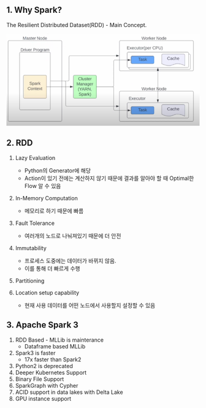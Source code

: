 ## 1. Why Spark?

The Resilient Distributed Dataset(RDD) - Main Concept.

<img src="../Img/Spark_Architecture.PNG">

## 2. RDD


1. Lazy Evaluation
    - Python의 Generator에 해당
    - Action이 있기 전에는 계산하지 않기 때문에 결과를 알아야 할 때 Optimal한 Flow 알 수 있음

2. In-Memory Computation
    - 메모리로 하기 때문에 빠름
3. Fault Tolerance
    - 여러개의 노드로 나눠져있기 때문에 더 안전
4. Immutability
    - 프로세스 도중에는 데이터가 바뀌지 않음. 
    - 이를 통해 더 빠르게 수행
5. Partitioning
6. Location setup capability
    - 현재 사용 데이터를 어떤 노드에서 사용할지 설정할 수 있음

## 3. Apache Spark 3

1. RDD Based - MLLib is mainterance 
    - Dataframe based MLLib
2. Spark3 is faster 
    - 17x faster than Spark2
3. Python2 is deprecated
4. Deeper Kubernetes Support
5. Binary File Support
6. SparkGraph with Cypher
7. ACID support in data lakes with Delta Lake
8. GPU instance support